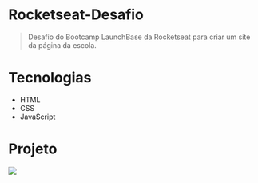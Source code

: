 # Rocketseat-Desafio

> Desafio do Bootcamp LaunchBase da Rocketseat para criar um site da página da escola.

# Tecnologias 

- HTML
- CSS
- JavaScript

# Projeto

<img src="https://github.com/anabeatrizluisil/Rocketseat-Desafio/blob/master/Rocketseat.gif">
